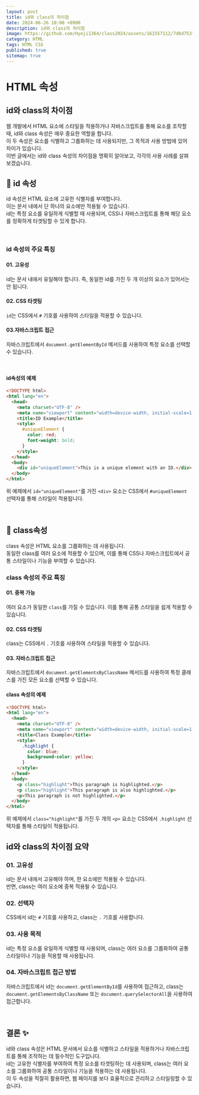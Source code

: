 ```yaml
---
layout: post
title: id와 class의 차이점
date: 2024-06-26 10:00 +0900
description: id와 class의 차이점
image: https://github.com/Hyeji1364/class2024/assets/161557112/7d6d753f-604b-43a6-915e-c0c0d4a82356
category: HTML
tags: HTML CSS
published: true
sitemap: true
---
```


# HTML 속성

## id와 class의 차이점

웹 개발에서 HTML 요소에 스타일을 적용하거나 자바스크립트를 통해 요소를 조작할 때, id와 class 속성은 매우 중요한 역할을 합니다.<br>
이 두 속성은 요소를 식별하고 그룹화하는 데 사용되지만, 그 목적과 사용 방법에 있어 차이가 있습니다. <br>
이번 글에서는 id와 class 속성의 차이점을 명확히 알아보고, 각각의 사용 사례를 살펴보겠습니다.

## 💛 id 속성

id 속성은 HTML 요소에 고유한 식별자를 부여합니다. <br>
이는 문서 내에서 단 하나의 요소에만 적용될 수 있습니다. <br>
id는 특정 요소를 유일하게 식별할 때 사용되며, CSS나 자바스크립트를 통해 해당 요소를 정확하게 타겟팅할 수 있게 합니다.

<br>

### id 속성의 주요 특징

#### 01. 고유성

id는 문서 내에서 유일해야 합니다. 즉, 동일한 id를 가진 두 개 이상의 요소가 있어서는 안 됩니다.

#### 02. CSS 타겟팅

`id`는 CSS에서 `#` 기호를 사용하여 스타일을 적용할 수 있습니다.

#### 03.자바스크립트 접근

자바스크립트에서 `document.getElementById` 메서드를 사용하여 특정 요소를 선택할 수 있습니다.

<br>

#### id속성의 예제

```html
<!DOCTYPE html>
<html lang="en">
  <head>
    <meta charset="UTF-8" />
    <meta name="viewport" content="width=device-width, initial-scale=1.0" />
    <title>ID Example</title>
    <style>
      #uniqueElement {
        color: red;
        font-weight: bold;
      }
    </style>
  </head>
  <body>
    <div id="uniqueElement">This is a unique element with an ID.</div>
  </body>
</html>
```

위 예제에서 `id="uniqueElement"`를 가진 `<div>` 요소는 CSS에서 `#uniqueElement` 선택자를 통해 스타일이 적용됩니다.

<br>

## 💛 class속성

class 속성은 HTML 요소를 그룹화하는 데 사용됩니다. <br>
동일한 class를 여러 요소에 적용할 수 있으며, 이를 통해 CSS나 자바스크립트에서 공통 스타일이나 기능을 부여할 수 있습니다.
<br>

### class 속성의 주요 특징

#### 01. 중복 가능

여러 요소가 동일한 `class`를 가질 수 있습니다. 이를 통해 공통 스타일을 쉽게 적용할 수 있습니다.

#### 02. CSS 타겟팅

class는 CSS에서 `.` 기호를 사용하여 스타일을 적용할 수 있습니다.

#### 03. 자바스크립트 접근

자바스크립트에서 `document.getElementsByClassName` 메서드를 사용하여 특정 클래스를 가진 모든 요소를 선택할 수 있습니다.
<br>

#### class 속성의 예제

```html
<!DOCTYPE html>
<html lang="en">
  <head>
    <meta charset="UTF-8" />
    <meta name="viewport" content="width=device-width, initial-scale=1.0" />
    <title>Class Example</title>
    <style>
      .highlight {
        color: blue;
        background-color: yellow;
      }
    </style>
  </head>
  <body>
    <p class="highlight">This paragraph is highlighted.</p>
    <p class="highlight">This paragraph is also highlighted.</p>
    <p>This paragraph is not highlighted.</p>
  </body>
</html>
```

위 예제에서 `class="highlight"`를 가진 두 개의 `<p>` 요소는 CSS에서 `.highlight` 선택자를 통해 스타일이 적용됩니다.
<br>

## id와 class의 차이점 요약

### 01. 고유성

id는 문서 내에서 고유해야 하며, 한 요소에만 적용될 수 있습니다. <br>
반면, class는 여러 요소에 중복 적용될 수 있습니다.

### 02. 선택자

CSS에서 id는 `#` 기호를 사용하고, class는 `.` 기호를 사용합니다.

### 03. 사용 목적

id는 특정 요소를 유일하게 식별할 때 사용되며, class는 여러 요소를 그룹화하여 공통 스타일이나 기능을 적용할 때 사용됩니다.

### 04. 자바스크립트 접근 방법

자바스크립트에서 id는 `document.getElementById`를 사용하여 접근하고, class는 `document.getElementsByClassName` 또는 `document.querySelectorAll`을 사용하여 접근합니다.

<br>

## 결론 ✨

id와 class 속성은 HTML 문서에서 요소를 식별하고 스타일을 적용하거나 자바스크립트를 통해 조작하는 데 필수적인 도구입니다. <br>
id는 고유한 식별자를 부여하여 특정 요소를 타겟팅하는 데 사용되며, class는 여러 요소를 그룹화하여 공통 스타일이나 기능을 적용하는 데 사용됩니다. <br>
이 두 속성을 적절히 활용하면, 웹 페이지를 보다 효율적으로 관리하고 스타일링할 수 있습니다.
